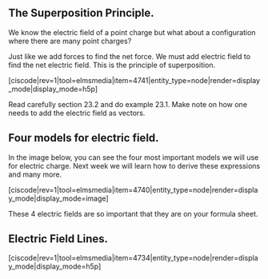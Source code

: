 ## The Superposition Principle. 

We know the electric field of a point charge but what about a configuration where there are many point charges? 

Just like we add forces to find the net force. We must add electric field to find the net electric field. This is the principle of superposition. 

[ciscode|rev=1|tool=elmsmedia|item=4741|entity_type=node|render=display_mode|display_mode=h5p]


<lrndesign-sidenote label="Instructor Note" icon="bookmark" bg-color="#c2e5f2">
Read carefully section 23.2 and do example 23.1. Make note on how one needs to add the electric field as vectors. 
</lrndesign-sidenote>
 

## Four models for electric field. 

In the image below, you can see the four most important models we will use for electric charge. Next week we will learn how to derive these expressions and many more. 

[ciscode|rev=1|tool=elmsmedia|item=4740|entity_type=node|render=display_mode|display_mode=image]

<lrndesign-sidenote label="Instructor Note" icon="bookmark" bg-color="#c2e5f2">
These 4 electric fields are so important that they are on your formula sheet. 
</lrndesign-sidenote>


## Electric Field Lines. 

[ciscode|rev=1|tool=elmsmedia|item=4734|entity_type=node|render=display_mode|display_mode=h5p]